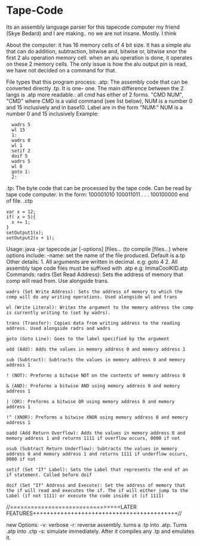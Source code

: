 # Tape-Code
Its an assembly language parser for this tapecode computer my friend (Skye Bedard) and I are making.. no we are not insane. Mostly. I think

About the computer: 
  it has 16 memory cells of 4 bit size. It has a simple alu that can do addition, subtraction, bitwise and, bitwise or, bitwise xnor
  the first 2 alu operation memory cell. when an alu operation is done, it operates on these 2 memory cells. The only issue is how the alu output pin is read, we have not decided on a command for that. 

File types that this program process:
  .atp:
    The assembly code that can be converted directly .tp. It is one- one. The main difference between the 2 langs is .atp more readable.:
    all cmd has either of 2 forms. "CMD NUM", "CMD" where CMD is a valid command (see list below), NUM is a number 0 and 15 inclusively and in base10.
    Label are in the form "NUM:" NUM is a number 0 and 15 inclusively
    Example:
      
      wadrs 5
      wl 15
      1:
      wadrs 0
      wl 1
      setif 2
      doif 5
      wadrs 5
      wl 0
      goto 1:
      2:
      
  .tp:
    The byte code that can be processed by the tape code. Can be read by tape code computer. In the form:
      100001010
      100011011
      .
      .
      .
      100100000
    end of file.
  .ctp
    
    var x = 12;
    if( x > 5){
      x += 1;
    }
    setOutput1(x);
    setOutput2(x + 1);
    
    

Usage: 	java -jar tapecode.jar [-options] [files...
		(to compile [files...)
where options include:
	-name:<name>
		set the name of the file produced. Default is a.tp
Other details:
	1. All arguments are written in decimal.
		e.g: goto 4
	2. All assembly tape code files must be suffixed with .atp
		e.g: ImmaCoolKID.atp
Commands:
	radrs (Set Read Address): Sets the address of memory that comp will read from. Use alongside trans.

	wadrs (Set Write Address): Sets the address of memory to which the comp will do any writing operations. Used alongside wl and trans

	wl (Write Literal): Writes the argument to the memory address the comp is currently writing to (set by wadrs).

	trans (Transfer): Copies data from writing address to the reading address. Used alongside radrs and wadrs

	goto (Goto Line): Goes to the label specified by the argument

	add (Add): Adds the values in memory address 0 and memory address 1

	sub (Subtract): Subtracts the values in memory address 0 and memory address 1

	! (NOT): Preforms a bitwise NOT on the contents of memory address 0

	& (AND): Preforms a bitwise AND using memory address 0 and memory address 1

	| (OR): Preforms a bitwise OR using memory address 0 and memory address 1

	!^ (XNOR): Preforms a bitwise XNOR using memory address 0 and memory address 1

	oadd (Add Return Overflow): Adds the values in memory address 0 and memory address 1 and returns 1111 if overflow occurs, 0000 if not

	osub (Subtract Return Underflow): Subtracts the values in memory address 0 and memory address 1 and returns 1111 if underflow occurs, 0000 if not

	setif (Set "If" Label): Sets the Label that represents the end of an if statement. Called before doif

	doif (Set "If" Address and Execute): Set the address of memory that the if will read and executes the if. The if will either jump to the Label (if not 1111) or execute the code inside it (if 1111)



//================================LATER FEATURES++++++++++++++++++++++++++++++++++++++++++//

new Options:
  -v: verbose
  -r: reverse assembly. turns a .tp into .atp. Turns .atp into .ctp
  -s: simulate immediately. After it compiles any .tp and emulates it.
  
  
